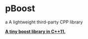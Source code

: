 # pBoost
a A lightweight third-party CPP library

**[A tiny boost library in C++11.]([https://github.com/ppywj/pBoost])**
